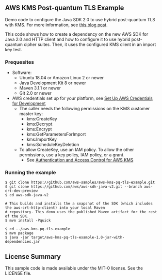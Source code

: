 ## AWS KMS Post-quantum TLS Example

Demo code to configure the Java SDK 2.0 to use hybrid post-quantum TLS with KMS. For more information, see
[this blog post](https://aws.amazon.com/blogs/security/using-post-quantum-tls-with-kms/).

This code shows how to create a dependency on the new AWS SDK for Java 2.0 and HTTP client and how to configure it to
use hybrid post-quantum cipher suites. Then, it uses the configured KMS client in an import key test.

### Prequesites
* Software:
    * Ubuntu 18.04 or Amazon Linux 2 or newer
    * Java Development Kit 8 or newer
    * Maven 3.1.1 or newer
    * Git 2.0 or newer
* AWS credentials set up for your platform, see [Set Up AWS Credentials for Development](https://docs.aws.amazon.com/sdk-for-java/v2/developer-guide/setup-credentials.html)
    * The caller needs the following permissions on the KMS customer master key:
        * kms:CreateKey
        * kms:Decrypt
        * kms:Encrypt
        * kms:GetParametersForImport
        * kms:ImportKey
        * kms:ScheduleKeyDeletion
    * To allow CreateKey, use an IAM policy. To allow the other permissions, use a key policy, IAM policy, or a grant.
        * See [Authentication and Access Control for AWS KMS](https://docs.aws.amazon.com/kms/latest/developerguide/control-access.html)

### Running the example
```$bash
$ git clone https://github.com/aws-samples/aws-kms-pq-tls-example.git
$ git clone https://github.com/aws/aws-sdk-java-v2.git --branch aws-crt-dev-preview
$ cd aws-sdk-java-v2

# This builds and installs the a snapshot of the SDK (which includes the aws-crt-http-client) into your local Maven
# repository. This demo uses the published Maven artifact for the rest of the SDK.
$ mvn install -Pquick

$ cd ../aws-kms-pq-tls-example
$ mvn package
$ java -jar target/aws-kms-pq-tls-example-1.0-jar-with-dependencies.jar
```
## License Summary

This sample code is made available under the MIT-0 license. See the LICENSE file.
